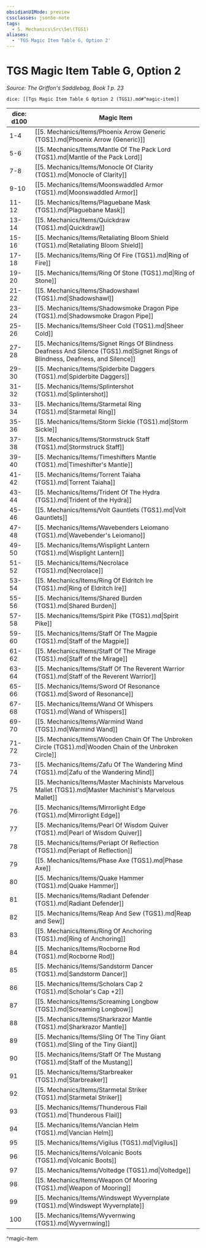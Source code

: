 ```yaml
---
obsidianUIMode: preview
cssclasses: json5e-note
tags:
  - 5. Mechanics\Src\5e\(TGS1)
aliases:
  - 'TGS Magic Item Table G, Option 2'
---
```

# TGS Magic Item Table G, Option 2
*Source: The Griffon's Saddlebag, Book 1 p. 23* 

`dice: [[Tgs Magic Item Table G Option 2 (TGS1).md#^magic-item]]`

| dice: d100 | Magic Item |
|------------|------------|
| 1-4 | [[5. Mechanics/Items/Phoenix Arrow Generic (TGS1).md\|Phoenix Arrow (Generic)]] |
| 5-6 | [[5. Mechanics/Items/Mantle Of The Pack Lord (TGS1).md\|Mantle of the Pack Lord]] |
| 7-8 | [[5. Mechanics/Items/Monocle Of Clarity (TGS1).md\|Monocle of Clarity]] |
| 9-10 | [[5. Mechanics/Items/Moonswaddled Armor (TGS1).md\|Moonswaddled Armor]] |
| 11-12 | [[5. Mechanics/Items/Plaguebane Mask (TGS1).md\|Plaguebane Mask]] |
| 13-14 | [[5. Mechanics/Items/Quickdraw (TGS1).md\|Quickdraw]] |
| 15-16 | [[5. Mechanics/Items/Retaliating Bloom Shield (TGS1).md\|Retaliating Bloom Shield]] |
| 17-18 | [[5. Mechanics/Items/Ring Of Fire (TGS1).md\|Ring of Fire]] |
| 19-20 | [[5. Mechanics/Items/Ring Of Stone (TGS1).md\|Ring of Stone]] |
| 21-22 | [[5. Mechanics/Items/Shadowshawl (TGS1).md\|Shadowshawl]] |
| 23-24 | [[5. Mechanics/Items/Shadowsmoke Dragon Pipe (TGS1).md\|Shadowsmoke Dragon Pipe]] |
| 25-26 | [[5. Mechanics/Items/Sheer Cold (TGS1).md\|Sheer Cold]] |
| 27-28 | [[5. Mechanics/Items/Signet Rings Of Blindness Deafness And Silence (TGS1).md\|Signet Rings of Blindness, Deafness, and Silence]] |
| 29-30 | [[5. Mechanics/Items/Spiderbite Daggers (TGS1).md\|Spiderbite Daggers]] |
| 31-32 | [[5. Mechanics/Items/Splintershot (TGS1).md\|Splintershot]] |
| 33-34 | [[5. Mechanics/Items/Starmetal Ring (TGS1).md\|Starmetal Ring]] |
| 35-36 | [[5. Mechanics/Items/Storm Sickle (TGS1).md\|Storm Sickle]] |
| 37-38 | [[5. Mechanics/Items/Stormstruck Staff (TGS1).md\|Stormstruck Staff]] |
| 39-40 | [[5. Mechanics/Items/Timeshifters Mantle (TGS1).md\|Timeshifter's Mantle]] |
| 41-42 | [[5. Mechanics/Items/Torrent Taiaha (TGS1).md\|Torrent Taiaha]] |
| 43-44 | [[5. Mechanics/Items/Trident Of The Hydra (TGS1).md\|Trident of the Hydra]] |
| 45-46 | [[5. Mechanics/Items/Volt Gauntlets (TGS1).md\|Volt Gauntlets]] |
| 47-48 | [[5. Mechanics/Items/Wavebenders Leiomano (TGS1).md\|Wavebender's Leiomano]] |
| 49-50 | [[5. Mechanics/Items/Wisplight Lantern (TGS1).md\|Wisplight Lantern]] |
| 51-52 | [[5. Mechanics/Items/Necrolace (TGS1).md\|Necrolace]] |
| 53-54 | [[5. Mechanics/Items/Ring Of Eldritch Ire (TGS1).md\|Ring of Eldritch Ire]] |
| 55-56 | [[5. Mechanics/Items/Shared Burden (TGS1).md\|Shared Burden]] |
| 57-58 | [[5. Mechanics/Items/Spirit Pike (TGS1).md\|Spirit Pike]] |
| 59-60 | [[5. Mechanics/Items/Staff Of The Magpie (TGS1).md\|Staff of the Magpie]] |
| 61-62 | [[5. Mechanics/Items/Staff Of The Mirage (TGS1).md\|Staff of the Mirage]] |
| 63-64 | [[5. Mechanics/Items/Staff Of The Reverent Warrior (TGS1).md\|Staff of the Reverent Warrior]] |
| 65-66 | [[5. Mechanics/Items/Sword Of Resonance (TGS1).md\|Sword of Resonance]] |
| 67-68 | [[5. Mechanics/Items/Wand Of Whispers (TGS1).md\|Wand of Whispers]] |
| 69-70 | [[5. Mechanics/Items/Warmind Wand (TGS1).md\|Warmind Wand]] |
| 71-72 | [[5. Mechanics/Items/Wooden Chain Of The Unbroken Circle (TGS1).md\|Wooden Chain of the Unbroken Circle]] |
| 73-74 | [[5. Mechanics/Items/Zafu Of The Wandering Mind (TGS1).md\|Zafu of the Wandering Mind]] |
| 75 | [[5. Mechanics/Items/Master Machinists Marvelous Mallet (TGS1).md\|Master Machinist's Marvelous Mallet]] |
| 76 | [[5. Mechanics/Items/Mirrorlight Edge (TGS1).md\|Mirrorlight Edge]] |
| 77 | [[5. Mechanics/Items/Pearl Of Wisdom Quiver (TGS1).md\|Pearl of Wisdom Quiver]] |
| 78 | [[5. Mechanics/Items/Periapt Of Reflection (TGS1).md\|Periapt of Reflection]] |
| 79 | [[5. Mechanics/Items/Phase Axe (TGS1).md\|Phase Axe]] |
| 80 | [[5. Mechanics/Items/Quake Hammer (TGS1).md\|Quake Hammer]] |
| 81 | [[5. Mechanics/Items/Radiant Defender (TGS1).md\|Radiant Defender]] |
| 82 | [[5. Mechanics/Items/Reap And Sew (TGS1).md\|Reap and Sew]] |
| 83 | [[5. Mechanics/Items/Ring Of Anchoring (TGS1).md\|Ring of Anchoring]] |
| 84 | [[5. Mechanics/Items/Rocborne Rod (TGS1).md\|Rocborne Rod]] |
| 85 | [[5. Mechanics/Items/Sandstorm Dancer (TGS1).md\|Sandstorm Dancer]] |
| 86 | [[5. Mechanics/Items/Scholars Cap 2 (TGS1).md\|Scholar's Cap +2]] |
| 87 | [[5. Mechanics/Items/Screaming Longbow (TGS1).md\|Screaming Longbow]] |
| 88 | [[5. Mechanics/Items/Sharkrazor Mantle (TGS1).md\|Sharkrazor Mantle]] |
| 89 | [[5. Mechanics/Items/Sling Of The Tiny Giant (TGS1).md\|Sling of the Tiny Giant]] |
| 90 | [[5. Mechanics/Items/Staff Of The Mustang (TGS1).md\|Staff of the Mustang]] |
| 91 | [[5. Mechanics/Items/Starbreaker (TGS1).md\|Starbreaker]] |
| 92 | [[5. Mechanics/Items/Starmetal Striker (TGS1).md\|Starmetal Striker]] |
| 93 | [[5. Mechanics/Items/Thunderous Flail (TGS1).md\|Thunderous Flail]] |
| 94 | [[5. Mechanics/Items/Vancian Helm (TGS1).md\|Vancian Helm]] |
| 95 | [[5. Mechanics/Items/Vigilus (TGS1).md\|Vigilus]] |
| 96 | [[5. Mechanics/Items/Volcanic Boots (TGS1).md\|Volcanic Boots]] |
| 97 | [[5. Mechanics/Items/Voltedge (TGS1).md\|Voltedge]] |
| 98 | [[5. Mechanics/Items/Weapon Of Mooring (TGS1).md\|Weapon of Mooring]] |
| 99 | [[5. Mechanics/Items/Windswept Wyvernplate (TGS1).md\|Windswept Wyvernplate]] |
| 100 | [[5. Mechanics/Items/Wyvernwing (TGS1).md\|Wyvernwing]] |
^magic-item
